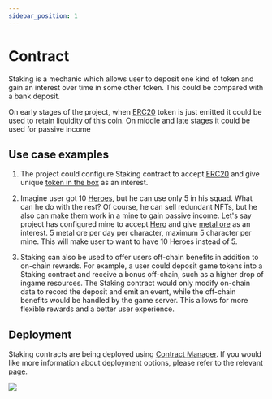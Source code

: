 ```yaml
---
sidebar_position: 1
---
```


# Contract

Staking is a mechanic which allows user to deposit one kind of token and gain an interest over time in some other token. This could be compared with a bank deposit. 

On early stages of the project, when [ERC20](/admin/category/erc20/) token is just emitted it could be used to retain liquidity of this coin.
On middle and late stages it could be used for passive income

## Use case examples

1. The project could configure Staking contract to accept [ERC20](/admin/category/erc20/) and give unique [token in the box](/admindialog.pngmystery/box) as an interest.

2. Imagine user got 10 [Heroes](/admin/category/erc998/), but he can use only 5 in his squad. What can he do with the rest? 
Of course, he can sell redundant NFTs, but he also can make them work in a mine to gain passive income. 
Let's say project has configured mine to accept [Hero](/admin/category/erc998/) and give [metal ore](/admin/category/erc1155/) as an interest.
5 metal ore per day per character, maximum 5 character per mine. 
This will make user to want to have 10 Heroes instead of 5.

3. Staking can also be used to offer users off-chain benefits in addition to on-chain rewards. For example, a user could deposit game tokens into a Staking contract and receive a bonus off-chain, such as a higher drop of ingame resources. The Staking contract would only modify on-chain data to record the deposit and emit an event, while the off-chain benefits would be handled by the game server. This allows for more flexible rewards and a better user experience.

## Deployment

Staking contracts are being deployed using [Contract Manager](/admin/miscellaneous/contract-manager/). If you would like more information about deployment options, please refer to the relevant [page](/admin/miscellaneous/contract-manager/staking).

![](/img/admin/mechanics-complex/staking/contract.png)
